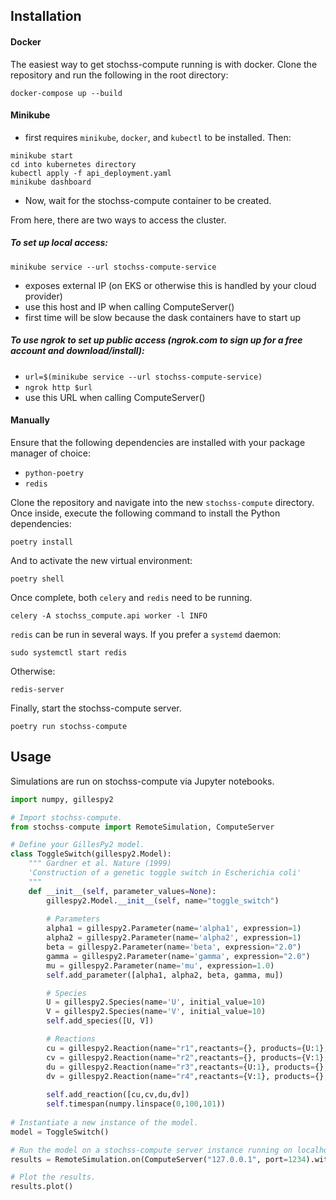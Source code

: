 ## Installation

#### Docker

The easiest way to get stochss-compute running is with docker. Clone the repository and run the following in the root directory:

```
docker-compose up --build
```
#### Minikube
- first requires `minikube`, `docker`, and `kubectl` to be installed. Then:
```
minikube start
cd into kubernetes directory
kubectl apply -f api_deployment.yaml
minikube dashboard
```
- Now, wait for the stochss-compute container to be created.

From here, there are two ways to access the cluster.

##### To set up local access:
`minikube service --url stochss-compute-service`
- exposes external IP (on EKS or otherwise this is handled by your cloud provider)
- use this host and IP when calling ComputeServer()
- first time will be slow because the dask containers have to start up

##### To use ngrok to set up public access  (ngrok.com to sign up for a free account and download/install):
- `url=$(minikube service --url stochss-compute-service)`
- `ngrok http $url`
- use this URL when calling ComputeServer()

#### Manually

Ensure that the following dependencies are installed with your package manager of choice:

- `python-poetry`
- `redis`

Clone the repository and navigate into the new `stochss-compute` directory. Once inside, execute the following command to install the Python dependencies:

```
poetry install
```

And to activate the new virtual environment:

```
poetry shell
```

Once complete, both `celery` and `redis` need to be running.

```
celery -A stochss_compute.api worker -l INFO
```

`redis` can be run in several ways. If you prefer a `systemd` daemon:

```
sudo systemctl start redis
```

Otherwise:

```
redis-server
```

Finally, start the stochss-compute server.

```
poetry run stochss-compute
```

## Usage

Simulations are run on stochss-compute via Jupyter notebooks.

```python
import numpy, gillespy2

# Import stochss-compute.
from stochss-compute import RemoteSimulation, ComputeServer

# Define your GillesPy2 model.
class ToggleSwitch(gillespy2.Model):
    """ Gardner et al. Nature (1999)
    'Construction of a genetic toggle switch in Escherichia coli'
    """
    def __init__(self, parameter_values=None):
        gillespy2.Model.__init__(self, name="toggle_switch")
        
        # Parameters
        alpha1 = gillespy2.Parameter(name='alpha1', expression=1)
        alpha2 = gillespy2.Parameter(name='alpha2', expression=1)
        beta = gillespy2.Parameter(name='beta', expression="2.0")
        gamma = gillespy2.Parameter(name='gamma', expression="2.0")
        mu = gillespy2.Parameter(name='mu', expression=1.0)
        self.add_parameter([alpha1, alpha2, beta, gamma, mu])

        # Species
        U = gillespy2.Species(name='U', initial_value=10)
        V = gillespy2.Species(name='V', initial_value=10)
        self.add_species([U, V])

        # Reactions
        cu = gillespy2.Reaction(name="r1",reactants={}, products={U:1}, propensity_function="alpha1/(1+pow(V,beta))")
        cv = gillespy2.Reaction(name="r2",reactants={}, products={V:1}, propensity_function="alpha2/(1+pow(U,gamma))")
        du = gillespy2.Reaction(name="r3",reactants={U:1}, products={}, rate=mu)
        dv = gillespy2.Reaction(name="r4",reactants={V:1}, products={}, rate=mu)
        
        self.add_reaction([cu,cv,du,dv])
        self.timespan(numpy.linspace(0,100,101))
        
# Instantiate a new instance of the model.
model = ToggleSwitch()

# Run the model on a stochss-compute server instance running on localhost.
results = RemoteSimulation.on(ComputeServer("127.0.0.1", port=1234).with_model(model).run()

# Plot the results.
results.plot()
```
